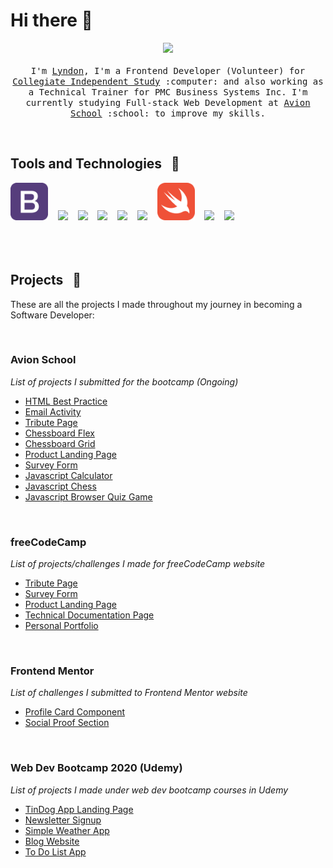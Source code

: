 # Hi there :wave:

<p align="center">
  <img src="https://media.giphy.com/media/du3J3cXyzhj75IOgvA/giphy.gif" width=100>
  <br><br>
  <samp>
    I'm <a href="https://lyndoncortez.myportfolio.com/">Lyndon</a>, I'm a Frontend Developer (Volunteer) for <a href="https://freeopenuniversity.org/">Collegiate Independent Study</a> :computer: and also working as a Technical Trainer for PMC Business Systems Inc. I'm currently studying Full-stack Web Development at <a href="https://avionschool.com/">Avion School</a> :school: to improve my skills.
  </samp>
</p>
<br>

## Tools and Technologies &nbsp; :floppy_disk:
<img src="https://raw.githubusercontent.com/github/explore/80688e429a7d4ef2fca1e82350fe8e3517d3494d/topics/bootstrap/bootstrap.png" width=60> &nbsp;&nbsp;
<img src="https://upload.wikimedia.org/wikipedia/commons/thumb/3/38/HTML5_Badge.svg/600px-HTML5_Badge.svg.png" width=60> &nbsp;&nbsp;
<img src="https://cdn4.iconfinder.com/data/icons/social-media-logos-6/512/121-css3-512.png" width=63> &nbsp;&nbsp;
<img src="https://www.seekpng.com/png/full/80-803501_javascript-logo-logo-de-java-script-png.png" width=62> &nbsp;&nbsp;
<img src="https://upload.wikimedia.org/wikipedia/commons/thumb/d/d9/Node.js_logo.svg/1280px-Node.js_logo.svg.png" width=100> &nbsp;&nbsp;
<img src="https://img.icons8.com/color/452/mongodb.png" width=70> &nbsp;&nbsp;
<img src="https://raw.githubusercontent.com/github/explore/80688e429a7d4ef2fca1e82350fe8e3517d3494d/topics/swift/swift.png" width=60> &nbsp;&nbsp;
<img src="https://user-images.githubusercontent.com/674621/71187801-14e60a80-2280-11ea-94c9-e56576f76baf.png" width=60> &nbsp;&nbsp;
<img src="https://developer.apple.com/design/human-interface-guidelines/macos/images/app-icon-realistic-materials_2x.png" width=65> &nbsp;&nbsp;
<br>
<br>
<br>
<br>
## Projects &nbsp; :rocket:
<p>These are all the projects I made throughout my journey in becoming a Software Developer:</p>
<br>

### Avion School
*List of projects I submitted for the bootcamp (Ongoing)*


- [HTML Best Practice](https://github.com/lyndoncortez/batch5-activities/tree/main/Day%201-HTMLBestPractices)  
- [Email Activity](https://github.com/lyndoncortez/batch5-activities/tree/main/Day%202-EmailActivity)  
- [Tribute Page](https://github.com/lyndoncortez/batch5-activities/tree/main/Day%204-TributePage)  
- [Chessboard Flex](https://github.com/lyndoncortez/batch5-activities/tree/main/Day%205-ChessboardResponsive)  
- [Chessboard Grid](https://github.com/lyndoncortez/batch5-activities/tree/main/Day%206-ChessGrid)  
- [Product Landing Page](https://github.com/lyndoncortez/batch5-activities/tree/main/Day%208-ProductLandingPage)  
- [Survey Form](https://github.com/lyndoncortez/batch5-activities/tree/main/Day%208-SurveyForm)  
- [Javascript Calculator](https://github.com/lyndoncortez/batch5-activities/tree/main/Day%209-Javascript%20Calculator)
- [Javascript Chess](https://github.com/lyndoncortez/batch5-activities/tree/main/Javascript%20Chess)
- [Javascript Browser Quiz Game](https://github.com/lyndoncortez/batch5-activities/tree/main/Quiz%20Game)

<br>

### freeCodeCamp
*List of projects/challenges I made for freeCodeCamp website*


- [Tribute Page](https://github.com/lyndoncortez/TributePage)  
- [Survey Form](https://github.com/lyndoncortez/ECCSurveyForm)  
- [Product Landing Page](https://github.com/lyndoncortez/ProductLandingPage)  
- [Technical Documentation Page](https://github.com/lyndoncortez/TechnicalDocumentationPage)  
- [Personal Portfolio](https://github.com/lyndoncortez/Personal-Portfolio-Page)
<br>

### Frontend Mentor
*List of challenges I submitted to Frontend Mentor website*


- [Profile Card Component](https://github.com/lyndoncortez/ProfileCardComponent)  
- [Social Proof Section](https://github.com/lyndoncortez/SocialProofSection)
<br>

### Web Dev Bootcamp 2020 (Udemy)
*List of projects I made under web dev bootcamp courses in Udemy*


- [TinDog App Landing Page](https://github.com/lyndoncortez/TinDogProject)  
- [Newsletter Signup](https://github.com/lyndoncortez/The-Complete-2020-Web-Development-Bootcamp/tree/master/APIs/Newsletter-Signup)
- [Simple Weather App](https://github.com/lyndoncortez/The-Complete-2020-Web-Development-Bootcamp/tree/master/APIs/WeatherProject)
- [Blog Website](https://github.com/lyndoncortez/The-Complete-2020-Web-Development-Bootcamp/tree/master/Blog-with-Database)
- [To Do List App](https://github.com/lyndoncortez/The-Complete-2020-Web-Development-Bootcamp/tree/master/ToDoList-v2)
